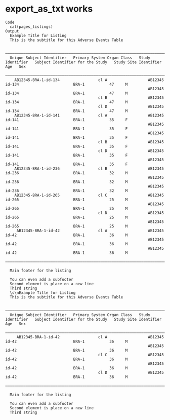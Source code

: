 # export_as_txt works

    Code
      cat(pages_listings)
    Output
      Example Title for Listing
      This is the subtitle for this Adverse Events Table
      
      ————————————————————————————————————————————————————————————————————————————————————————————————————————————————————————————————————————————————
      Unique Subject Identifier   Primary System Organ Class   Study Identifier   Subject Identifier for the Study   Study Site Identifier   Age   Sex
      ————————————————————————————————————————————————————————————————————————————————————————————————————————————————————————————————————————————————
        AB12345-BRA-1-id-134                 cl A                  AB12345                     id-134                        BRA-1           47     M 
                                                                   AB12345                     id-134                        BRA-1           47     M 
                                             cl B                  AB12345                     id-134                        BRA-1           47     M 
                                             cl D                  AB12345                     id-134                        BRA-1           47     M 
        AB12345-BRA-1-id-141                 cl A                  AB12345                     id-141                        BRA-1           35     F 
                                                                   AB12345                     id-141                        BRA-1           35     F 
                                                                   AB12345                     id-141                        BRA-1           35     F 
                                             cl B                  AB12345                     id-141                        BRA-1           35     F 
                                             cl D                  AB12345                     id-141                        BRA-1           35     F 
                                                                   AB12345                     id-141                        BRA-1           35     F 
        AB12345-BRA-1-id-236                 cl B                  AB12345                     id-236                        BRA-1           32     M 
                                                                   AB12345                     id-236                        BRA-1           32     M 
                                                                   AB12345                     id-236                        BRA-1           32     M 
        AB12345-BRA-1-id-265                 cl C                  AB12345                     id-265                        BRA-1           25     M 
                                                                   AB12345                     id-265                        BRA-1           25     M 
                                             cl D                  AB12345                     id-265                        BRA-1           25     M 
                                                                   AB12345                     id-265                        BRA-1           25     M 
         AB12345-BRA-1-id-42                 cl A                  AB12345                     id-42                         BRA-1           36     M 
                                                                   AB12345                     id-42                         BRA-1           36     M 
                                                                   AB12345                     id-42                         BRA-1           36     M 
      ————————————————————————————————————————————————————————————————————————————————————————————————————————————————————————————————————————————————
      
      Main footer for the listing
      
      You can even add a subfooter
      Second element is place on a new line
      Third string
      \s\nExample Title for Listing
      This is the subtitle for this Adverse Events Table
      
      ————————————————————————————————————————————————————————————————————————————————————————————————————————————————————————————————————————————————
      Unique Subject Identifier   Primary System Organ Class   Study Identifier   Subject Identifier for the Study   Study Site Identifier   Age   Sex
      ————————————————————————————————————————————————————————————————————————————————————————————————————————————————————————————————————————————————
         AB12345-BRA-1-id-42                 cl A                  AB12345                     id-42                         BRA-1           36     M 
                                                                   AB12345                     id-42                         BRA-1           36     M 
                                             cl C                  AB12345                     id-42                         BRA-1           36     M 
                                                                   AB12345                     id-42                         BRA-1           36     M 
                                             cl D                  AB12345                     id-42                         BRA-1           36     M 
      ————————————————————————————————————————————————————————————————————————————————————————————————————————————————————————————————————————————————
      
      Main footer for the listing
      
      You can even add a subfooter
      Second element is place on a new line
      Third string

